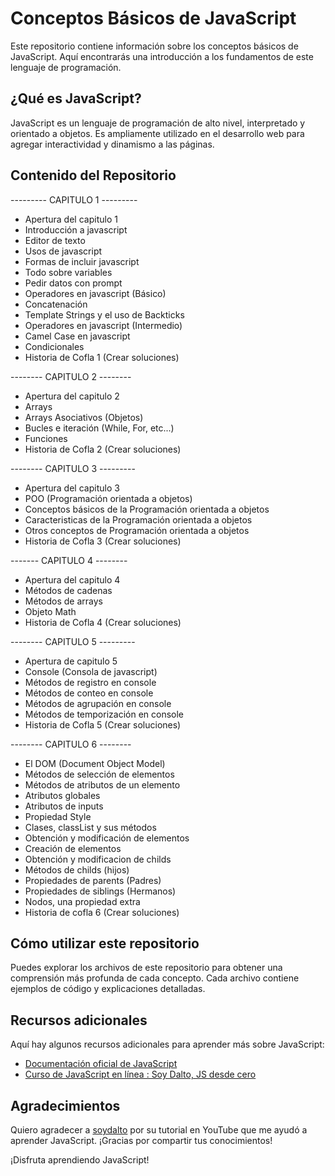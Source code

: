 # Conceptos Básicos de JavaScript

Este repositorio contiene información sobre los conceptos básicos de JavaScript. Aquí encontrarás una introducción a los fundamentos de este lenguaje de programación.

## ¿Qué es JavaScript?

JavaScript es un lenguaje de programación de alto nivel, interpretado y orientado a objetos. Es ampliamente utilizado en el desarrollo web para agregar interactividad y dinamismo a las páginas.

## Contenido del Repositorio

--------- CAPITULO 1 ---------

- Apertura del capitulo 1
- Introducción a javascript
- Editor de texto
- Usos de javascript
- Formas de incluir javascript
- Todo sobre variables
- Pedir datos con prompt
- Operadores en javascript (Básico) 
- Concatenación
- Template Strings y el uso de Backticks
- Operadores en javascript (Intermedio)
- Camel Case en javascript
- Condicionales
- Historia de Cofla 1 (Crear soluciones)

--------  CAPITULO 2  --------

- Apertura del capitulo 2
- Arrays
- Arrays Asociativos (Objetos)
- Bucles e iteración (While, For, etc...)
- Funciones
- Historia de Cofla 2 (Crear soluciones)

-------- CAPITULO 3 ---------

- Apertura del capitulo 3
- POO (Programación orientada a objetos)
- Conceptos básicos de la Programación orientada a objetos
- Caracteristicas de la Programación orientada a objetos
- Otros conceptos de Programación orientada a objetos
- Historia de Cofla 3 (Crear soluciones)

-------  CAPITULO 4  --------

- Apertura del capitulo 4
- Métodos de cadenas
- Métodos de arrays
- Objeto Math
- Historia de Cofla 4 (Crear soluciones)

--------  CAPITULO 5 ---------

- Apertura de capitulo 5
- Console (Consola de javascript)
- Métodos de registro en console
- Métodos de conteo en console
- Métodos de agrupación en console
- Métodos de temporización en console
- Historia de Cofla 5 (Crear soluciones)

--------  CAPITULO 6 --------

- El DOM (Document Object Model)
- Métodos de selección de elementos 
- Métodos de atributos de un elemento
- Atributos globales
- Atributos de inputs
- Propiedad Style
- Clases, classList y sus métodos
- Obtención y modificación de elementos
- Creación de elementos
- Obtención y modificacion de childs
- Métodos de childs (hijos)
- Propiedades de parents (Padres)
- Propiedades de siblings (Hermanos)
- Nodos, una propiedad extra
- Historia de cofla 6 (Crear soluciones)


## Cómo utilizar este repositorio

Puedes explorar los archivos de este repositorio para obtener una comprensión más profunda de cada concepto. Cada archivo contiene ejemplos de código y explicaciones detalladas.

## Recursos adicionales

Aquí hay algunos recursos adicionales para aprender más sobre JavaScript:

- [Documentación oficial de JavaScript](https://developer.mozilla.org/es/docs/Web/JavaScript/Guide)
- [Curso de JavaScript en línea : Soy Dalto, JS desde cero](https://youtu.be/z95mZVUcJ-E?si=p5w07p9MllDne-Xq)

## Agradecimientos

Quiero agradecer a [soydalto](https://github.com/soydalto) por su tutorial en YouTube que me ayudó a aprender JavaScript. ¡Gracias por compartir tus conocimientos!

¡Disfruta aprendiendo JavaScript!

